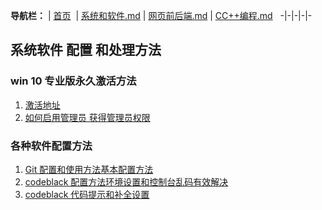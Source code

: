  **导航栏：** |
[首页](https://github.com/haibinren/haibinren.github.io/blob/master/README.md)  |
[系统和软件.md](https://github.com/haibinren/haibinren.github.io/blob/master/%E7%B3%BB%E7%BB%9F%E5%92%8C%E8%BD%AF%E4%BB%B6.md) |
[网页前后端.md](https://github.com/haibinren/haibinren.github.io/blob/master/%E7%BD%91%E9%A1%B5%E5%89%8D%E5%90%8E%E7%AB%AF.md)  |
[CC++编程.md](https://github.com/haibinren/haibinren.github.io/blob/master/CC%2B%2B%E8%B5%84%E6%96%99.md)  
-|-|-|-|-
## 系统软件 配置 和处理方法
###  win 10 专业版永久激活方法 
1. [激活地址](http://note.youdao.com/noteshare?id=10c411829400756630d726fe236d5cf5)
2. [如何启用管理员 获得管理员权限](http://note.youdao.com/noteshare?id=229f34058c50ce9d88b4f6b52d9bdf1c)
### 各种软件配置方法
1. [Git 配置和使用方法基本配置方法](http://note.youdao.com/noteshare?id=e77c7d721e0c821dac0e66951dc6d2de)<br>
2. [codeblack 配置方法环境设置和控制台乱码有效解决](http://note.youdao.com/noteshareid=cb03f1b236654d22cb9887abccb7d239&sub=02DCF130CDA94575A191660BB6BE2FE4)<br>
3. [codeblack 代码提示和补全设置](http://note.youdao.com/noteshare?id=c3b41c8fa4633b3a0fe47a8f399f4b34&sub=5FE24BC2853F4708A8B6AB3FA110530A)

